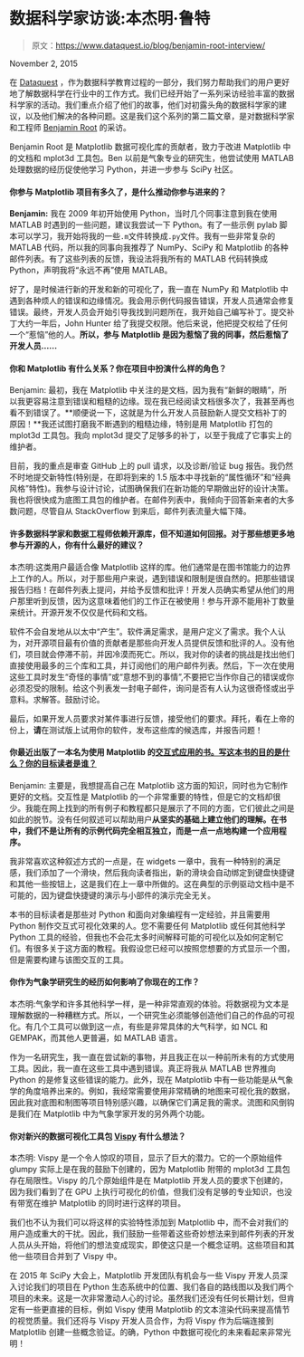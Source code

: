 # 数据科学家访谈:本杰明·鲁特

> 原文：<https://www.dataquest.io/blog/benjamin-root-interview/>

November 2, 2015

在 [Dataquest](https://www.dataquest.io/) ，作为数据科学教育过程的一部分，我们努力帮助我们的用户更好地了解数据科学在行业中的工作方式。我们已经开始了一系列采访经验丰富的数据科学家的活动。我们重点介绍了他们的故事，他们对初露头角的数据科学家的建议，以及他们解决的各种问题。这是我们这个系列的第二篇文章，是对数据科学家和工程师 [Benjamin Root](https://github.com/WeatherGod) 的采访。

Benjamin Root 是 Matplotlib 数据可视化库的贡献者，致力于改进 Matplotlib 中的文档和 mplot3d 工具包。Ben 以前是气象专业的研究生，他尝试使用 MATLAB 处理数据的经历促使他学习 Python，并进一步参与 SciPy 社区。

#### 你参与 Matplotlib 项目有多久了，是什么推动你参与进来的？

**Benjamin:** 我在 2009 年初开始使用 Python，当时几个同事注意到我在使用 MATLAB 时遇到的一些问题，建议我尝试一下 Python。有了一些示例 pylab 脚本可以学习，我开始将我的一些`.m`文件转换成`.py`文件。我有一些非常复杂的 MATLAB 代码，所以我的同事向我推荐了 NumPy、SciPy 和 Matplotlib 的各种邮件列表。有了这些列表的反馈，我设法将我所有的 MATLAB 代码转换成 Python，声明我将“永远不再”使用 MATLAB。

好了，是时候进行新的开发和新的可视化了，我一直在 NumPy 和 Matplotlib 中遇到各种烦人的错误和边缘情况。我会用示例代码报告错误，开发人员通常会修复错误。最终，开发人员会开始引导我找到问题所在，我开始自己编写补丁。提交补丁大约一年后，John Hunter 给了我提交权限。他后来说，他把提交权给了任何一个“惹恼”他的人。**所以，参与 Matplotlib 是因为惹恼了我的同事，然后惹恼了开发人员……**

#### 你和 Matplotlib 有什么关系？你在项目中扮演什么样的角色？

Benjamin: 最初，我在 Matplotlib 中关注的是文档，因为我有“新鲜的眼睛”，所以我更容易注意到错误和粗糙的边缘。现在我已经阅读文档很多次了，我甚至再也看不到错误了。**顺便说一下，这就是为什么开发人员鼓励新人提交文档补丁的原因！**我还试图打磨我不断遇到的粗糙边缘，特别是用 Matplotlib 打包的 mplot3d 工具包。我向 mplot3d 提交了足够多的补丁，以至于我成了它事实上的维护者。

目前，我的重点是审查 GitHub 上的 pull 请求，以及诊断/验证 bug 报告。我仍然不时地提交新特性(特别是，在即将到来的 1.5 版本中寻找新的“属性循环”和“经典风格”特性)。我参与设计讨论，试图确保我们在新功能的早期做出好的设计决策。我也将很快成为底图工具包的维护者。在邮件列表中，我倾向于回答新来者的大多数问题，尽管自从 StackOverflow 到来后，邮件列表流量大幅下降。

#### 许多数据科学家和数据工程师依赖开源库，但不知道如何回报。对于那些想更多地参与开源的人，你有什么最好的建议？

本杰明:这类用户最适合像 Matplotlib 这样的库。他们通常是在图书馆能力的边界上工作的人。所以，对于那些用户来说，遇到错误和限制是很自然的。把那些错误报告归档！在邮件列表上提问，并给予反馈和批评！开发人员确实希望从他们的用户那里听到反馈，因为这意味着他们的工作正在被使用！参与开源不能用补丁数量来统计。开源开发不仅仅是代码和文档。

软件不会自发地从以太中“产生”。软件满足需求，是用户定义了需求。我个人认为，对开源项目最有价值的贡献者是那些向开发人员提供反馈和批评的人。没有他们，项目就会停滞不前，并因冷漠而死亡。所以，我对你的读者的挑战是找出他们直接使用最多的三个库和工具，并订阅他们的用户邮件列表。然后，下一次在使用这些工具时发生“奇怪的事情”或“意想不到的事情”,不要把它当作你自己的错误或你必须忍受的限制。给这个列表发一封电子邮件，询问是否有人认为这很奇怪或出乎意料。求解答。鼓励讨论。

最后，如果开发人员要求对某件事进行反馈，接受他们的要求。拜托，看在上帝的份上，**请**在测试版上试用你的软件，发布这些库的候选库，并报告问题！

#### 你最近出版了一本名为使用 Matplotlib 的[交互式应用的书。写这本书的目的是什么？你的目标读者是谁？](https://www.amazon.com/Interactive-Applications-using-Matplotlib-Benjamin/dp/1783988843/) 

Benjamin: 主要是，我想提高自己在 Matplotlib 这方面的知识，同时也为它制作更好的文档。交互性是 Matplotlib 的一个非常重要的特性，但是它的文档却很少。我能在网上找到的所有例子和教程都只是展示了不同的方面，它们彼此之间是如此的脱节。没有任何叙述可以帮助用户**从坚实的基础上建立他们的理解。在书中，我们不是让所有的示例代码完全相互独立，而是一点一点地构建一个应用程序。**

我非常喜欢这种叙述方式的一点是，在 widgets 一章中，我有一种特别的满足感，我们添加了一个滑块，然后我向读者指出，新的滑块会自动绑定到键盘快捷键和其他一些按钮上，这是我们在上一章中所做的。这在典型的示例驱动文档中是不可能的，因为键盘快捷键的演示与小部件的演示完全无关。

本书的目标读者是那些对 Python 和面向对象编程有一定经验，并且需要用 Python 制作交互式可视化效果的人。您不需要任何 Matplotlib 或任何其他科学 Python 工具的经验，但我也不会花太多时间解释可能的可视化以及如何定制它们。有很多关于这方面的教程。我假设您已经可以按照您想要的方式显示一个图，但是需要构建与该图交互的工具。

#### 你作为气象学研究生的经历如何影响了你现在的工作？

本杰明:气象学和许多其他科学一样，是一种非常直观的体验。将数据视为文本是理解数据的一种糟糕方式。所以，一个研究生必须能够创造他们自己的作品的可视化。有几个工具可以做到这一点，有些是非常具体的大气科学，如 NCL 和 GEMPAK，而其他人更普遍，如 MATLAB 语言。

作为一名研究生，我一直在尝试新的事物，并且我正在以一种前所未有的方式使用工具。因此，我一直在这些工具中遇到错误。真正将我从 MATLAB 世界推向 Python 的是修复这些错误的能力。此外，现在 Matplotlib 中有一些功能是从气象学的角度培养出来的。例如，我经常需要使用非常精确的地图来可视化我的数据，因此我对底图和制图等项目特别感兴趣，以确保它们满足我的需求。流图和风倒钩是我们在 Matplotlib 中为气象学家开发的另外两个功能。

#### 你对新兴的数据可视化工具包 [Vispy](https://vispy.org/) 有什么想法？

本杰明: Vispy 是一个令人惊叹的项目，显示了巨大的潜力。它的一个原始组件 glumpy 实际上是在我的鼓励下创建的，因为 Matplotlib 附带的 mplot3d 工具包存在局限性。Vispy 的几个原始组件是在 Matplotlib 开发人员的要求下创建的，因为我们看到了在 GPU 上执行可视化的价值，但我们没有足够的专业知识，也没有带宽在维护 Matplotlib 的同时进行这样的项目。

我们也不认为我们可以将这样的实验特性添加到 Matplotlib 中，而不会对我们的用户造成重大的干扰。因此，我们鼓励一些带着这些奇妙想法来到邮件列表的开发人员从头开始，将他们的想法变成现实，即使这只是一个概念证明。这些项目和其他一些项目合并到了 Vispy 中。

在 2015 年 SciPy 大会上，Matplotlib 开发团队有机会与一些 Vispy 开发人员深入讨论我们的项目在 Python 生态系统中的位置、我们各自的路线图以及我们两个项目的未来。这是一次非常激动人心的讨论。虽然我们还没有任何长期计划，但肯定有一些更直接的目标，例如 Vispy 使用 Matplotlib 的文本渲染代码来提高情节的视觉质量。我们还将与 Vispy 开发人员合作，为将 Vispy 作为后端连接到 Matplotlib 创建一些概念验证。的确，Python 中数据可视化的未来看起来非常光明！